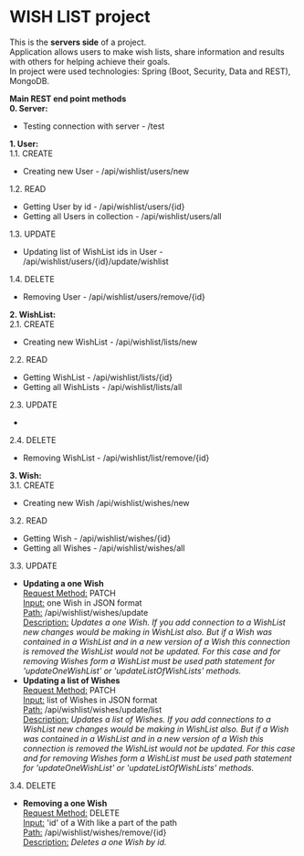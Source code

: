 # WISH LIST project
This is the **servers side** of a project.<br/>
Application allows users to make wish lists, share information and results with others for helping achieve their goals.<br/>
In project were used technologies: Spring (Boot, Security, Data and REST), MongoDB.

**Main REST end point methods**<br/>
**0. Server:**<br/>
        <ul>
          <li>Testing connection with server - /test</li>
        </ul>
**1. User:**<br/>
    1.1. CREATE<br/>
        <ul>
          <li>Creating new User - /api/wishlist/users/new</li>
        </ul>
    1.2. READ<br/>
        <ul>
           <li>Getting User by id - /api/wishlist/users/{id}</li>
           <li>Getting all Users in collection - /api/wishlist/users/all</li>
        </ul>
    1.3. UPDATE<br/>
        <ul>
           <li>Updating list of WishList ids in User - /api/wishlist/users/{id}/update/wishlist</li>
        </ul>
    1.4. DELETE<br/>
        <ul>
           <li>Removing User - /api/wishlist/users/remove/{id}</li>
        </ul>
    
**2. WishList:**<br/>
    2.1. CREATE<br/>
        <ul>
           <li>Creating new WishList - /api/wishlist/lists/new</li>
        </ul>
    2.2. READ<br/>
        <ul>
           <li>Getting WishList - /api/wishlist/lists/{id}</li>
           <li>Getting all WishLists - /api/wishlist/lists/all</li>
        </ul>
    2.3. UPDATE<br/>
        <ul>
           <li></li>
        </ul>
    2.4. DELETE<br/>
        <ul>
           <li>Removing WishList - /api/wishlist/list/remove/{id}</li>
        </ul>
    
**3. Wish:**<br/>
    3.1. CREATE<br/>
        <ul>
           <li>Creating new Wish /api/wishlist/wishes/new</li>
        </ul>
    3.2. READ<br/>
        <ul>
           <li>Getting Wish - /api/wishlist/wishes/{id}</li>
           <li>Getting all Wishes - /api/wishlist/wishes/all</li>
        </ul>
    3.3. UPDATE<br/>
        <ul>
           <li>
               <b>Updating a one Wish</b><br/>
               <u>Request Method:</u> PATCH<br/>
               <u>Input:</u> one Wish in JSON format<br/>
               <u>Path:</u> /api/wishlist/wishes/update<br/>
               <u>Description:</u>
               <i>Updates a one Wish. If you add connection to a WishList new changes would be making in WishList also.
               But if a Wish was contained in a WishList and in a new version of a Wish this connection is removed
               the WishList would not be updated.
               For this case and for removing Wishes form a WishList must be used path statement for 'updateOneWishList' 
               or 'updateListOfWishLists' methods.</i>
           </li>
           <li>
               <b>Updating a list of Wishes</b><br/>
               <u>Request Method:</u> PATCH<br/>
               <u>Input:</u> list of Wishes in JSON format<br/>
               <u>Path:</u> /api/wishlist/wishes/update/list<br/>
               <u>Description:</u>
               <i>Updates a list of Wishes. If you add connections to a WishList new changes would be making in WishList also.
               But if a Wish was contained in a WishList and in a new version of a Wish this connection is removed
               the WishList would not be updated.
               For this case and for removing Wishes form a WishList must be used path statement for 'updateOneWishList' 
               or 'updateListOfWishLists' methods.</i>
           </li>
        </ul>
    3.4. DELETE<br/>
        <ul>
           <li>
               <b>Removing a one Wish</b><br/>
               <u>Request Method:</u> DELETE<br/>
               <u>Input:</u> 'id' of a With like a part of the path<br/>
               <u>Path:</u> /api/wishlist/wishes/remove/{id}<br/>
               <u>Description:</u>
               <i>Deletes a one Wish by id.</i>
           </li>
        </ul>
